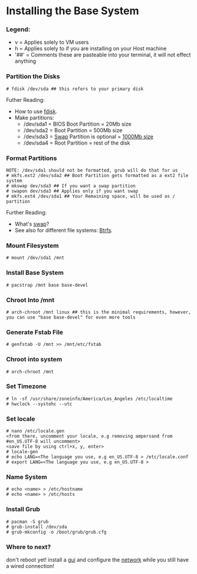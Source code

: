 # Installing the Base System
### Legend:
* v = Applies solely to VM users 
* h = Applies solely to if you are installing on your Host machine
* '##' = Comments these are pasteable into your terminal, it will not effect anything

### Partition the Disks
    # fdisk /dev/sda ## this refers to your primary disk
Futher Reading:
* How to use [fdisk](https://wiki.archlinux.org/index.php/Fdisk).
* Make partitions:
    * /dev/sda1 = BIOS Boot Partition = 20Mb size
    * /dev/sda2 = Boot Partition = 500Mb size
    * /dev/sda3 = [Swap](https://wiki.archlinux.org/index.php/Swap) Partition is optional = [1000Mb size](https://wiki.archlinux.org/index.php/Swap)
    * /dev/sda4 = Root Partition = rest of the disk
### Format Partitions
    NOTE: /dev/sda1 should not be formatted, grub will do that for us
    # mkfs.ext2 /dev/sda2 ## Boot Partition gets formatted as a ext2 file system
    # mkswap dev/sda3 ## If you want a swap partition
    # swapon dev/sda3 ## Applies only if you want swap
    # mkfs.ext4 /dev/sda1 ## Your Remaining space, will be used as / partition
Further Reading:
* What's [swap](https://wiki.archlinux.org/index.php/Swap)?
* See also for different file systems: [Btrfs](http://wiki.archlinux.org/index.php/Btrfs).
### Mount Filesystem
    # mount /dev/sda1 /mnt
### Install Base System
    # pacstrap /mnt base base-devel
### Chroot Into /mnt
    # arch-chroot /mnt linux ## this is the minimal requirements, however, you can use "base base-devel" for even more tools
### Generate Fstab File
    # genfstab -U /mnt >> /mnt/etc/fstab
### Chroot into system
    # arch-chroot /mnt
### Set Timezone
    # ln -sf /usr/share/zoneinfo/America/Los_Angeles /etc/localtime
    # hwclock --systohc --utc
### Set locale
    # nano /etc/locale.gen
    <from there, uncomment your locale, e.g removing ampersand from #en_US.UTF-8 will uncomment>
    <save file by using ctrl+x, y, enter>
    # locale-gen
    # echo LANG=<The language you use, e.g en_US.UTF-8 > /etc/locale.conf
    # export LANG=<The language you use, e.g en_US.UTF-8 >
### Name System
    # echo <name> > /etc/hostname
    # echo <name> > /etc/hosts
### Install Grub
    # pacman -S grub
    # grub-install /dev/sda
    # grub-mkconfig -o /boot/grub/grub.cfg
### Where to next?
don't reboot yet!  install a [gui](https://github.com/AriShashivkopanazak/arch-linux-guide/blob/master/guide/gui.md) and configure the [network](https://github.com/AriShashivkopanazak/arch-linux-guide/blob/master/guide/network.md) while you still have a wired connection!

